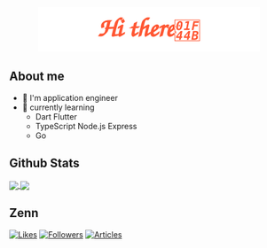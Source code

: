 <div align="center">
    <img src="assets/gh-readme-header.svg" />
</div>

## About me

* 📱 I'm application engineer
* 🌱 currently learning
    * Dart Flutter
    * TypeScript Node.js Express
    * Go

## Github Stats

<a href="https://github.com/abe-tk/github-readme-stats">
  <picture>
    <source media="(prefers-color-scheme: dark)" srcset="https://github-readme-stats.vercel.app/api?username=abe-tk&theme=dark&show_icons=true&rank_icon=github">
    <img height=180 align="center"  src="https://github-readme-stats.vercel.app/api?username=abe-tk&show_icons=true&rank_icon=github">
  </picture>
</a>
<a href="https://github.com/abe-tk/convoychat">
  <picture>
    <source media="(prefers-color-scheme: dark)" srcset="https://github-readme-stats.vercel.app/api/top-langs/?username=abe-tk&theme=dark&layout=compact">
    <img height=180 align="center" src="https://github-readme-stats.vercel.app/api/top-langs/?username=abe-tk&layout=compact">
  </picture>
</a>

## Zenn
[![Likes](https://badgen.org/img/zenn/taku_zenn/likes?style=plastic)](https://zenn.dev/taku_zenn)
[![Followers](https://badgen.org/img/zenn/taku_zenn/followers?style=plastic)](https://zenn.dev/taku_zenn)
[![Articles](https://badgen.org/img/zenn/taku_zenn/articles?style=plastic)](https://zenn.dev/taku_zenn)
